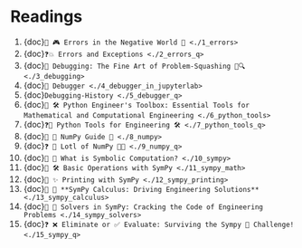 # Readings
1. {doc}`📖 🎮 Errors in the Negative World 🌌 <./1_errors>`
2. {doc}`❓💥 Errors and Exceptions <./2_errors_q>`
3. {doc}`📖 Debugging: The Fine Art of Problem-Squashing 🐛🔍 <./3_debugging>`
4. {doc}`📖 Debugger <./4_debugger_in_jupyterlab>`
5. {doc}`Debugging-History <./5_debugger_q>`
6. {doc}`📖 🛠️ Python Engineer's Toolbox: Essential Tools for Mathematical and Computational Engineering <./6_python_tools>`
7. {doc}`❓🐍 Python Tools for Engineering 🛠️ <./7_python_tools_q>`
8. {doc}`📖 🌟 NumPy Guide 🌟 <./8_numpy>`
9. {doc}`❓ 🌊 Lotl of NumPy 🧪🐾 <./9_numpy_q>`
10. {doc}`📖 🤖 What is Symbolic Computation? <./10_sympy>`
11. {doc}`📖 🛠️ Basic Operations with SymPy <./11_sympy_math>`
12. {doc}`📖 ✨ Printing with SymPy <./12_sympy_printing>`
13. {doc}`📖 🧮 **SymPy Calculus: Driving Engineering Solutions** <./13_sympy_calculus>`
14. {doc}`📖 🧩 Solvers in SymPy: Cracking the Code of Engineering Problems <./14_sympy_solvers>`
15. {doc}`❓ ❌ Eliminate or ✅ Evaluate: Surviving the Sympy 🦑 Challenge! <./15_sympy_q>`